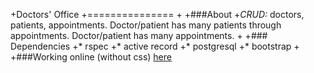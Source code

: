 +Doctors' Office
+===============
+
+###About
+*CRUD:* doctors, patients, appointments.
Doctor/patient has many patients through appointments.  Doctor/patient has many appointments.
+
+### Dependencies
+* rspec
+* active record
+* postgresql
+* bootstrap
+
+###Working online (without css) [here](http://doctors-office.herokuapp.com/)
